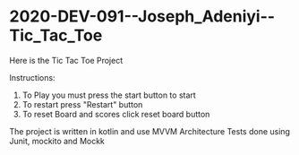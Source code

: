 # 2020-DEV-091--Joseph_Adeniyi--Tic_Tac_Toe

Here is the Tic Tac Toe Project

Instructions: 
1. To Play you must press the start button to start
2. To restart  press "Restart" button
3. To reset Board and scores click reset board button

The project is written in kotlin and use MVVM Architecture Tests done using Junit, mockito and Mockk
